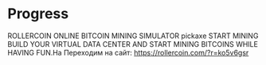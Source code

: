 # Progress
ROLLERCOIN ONLINE BITCOIN MINING SIMULATOR pickaxe START MINING BUILD YOUR VIRTUAL DATA CENTER AND START MINING BITCOINS WHILE HAVING FUN.На
Переходим на сайт:    https://rollercoin.com/?r=ko5v6gsr
